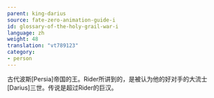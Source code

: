 ```yaml
---
parent: king-darius
source: fate-zero-animation-guide-i
id: glossary-of-the-holy-grail-war-i
language: zh
weight: 48
translation: "vt789123"
category:
- person
---
```


古代波斯[Persia]帝国的王。Rider所讲到的，是被认为他的好对手的大流士[Darius]三世。传说是超过Rider的巨汉。
